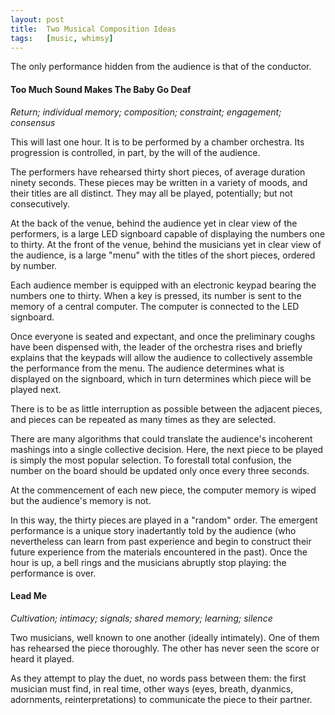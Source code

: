```yaml
---
layout:	post
title:	Two Musical Composition Ideas
tags:	[music, whimsy]
---
```


The only performance hidden from the audience is that of the conductor.


#### Too Much Sound Makes The Baby Go Deaf

*Return; individual memory; composition; constraint; engagement; consensus*

This will last one hour. It is to be performed by a chamber orchestra. Its progression is controlled, in part, by the will of the audience.

The performers have rehearsed thirty short pieces, of average duration ninety seconds. These pieces may be written in a variety of moods, and their titles are all distinct. They may all be played, potentially; but not consecutively.

At the back of the venue, behind the audience yet in clear view of the performers, is a large LED signboard capable of displaying the numbers one to thirty. At the front of the venue, behind the musicians yet in clear view of the audience, is a large "menu" with the titles of the short pieces, ordered by number.

Each audience member is equipped with an electronic keypad bearing the numbers one to thirty. When a key is pressed, its number is sent to the memory of a central computer. The computer is connected to the LED signboard.

Once everyone is seated and expectant, and once the preliminary coughs have been dispensed with, the leader of the orchestra rises and briefly explains that the keypads will allow the audience to collectively assemble the performance from the menu. The audience determines what is displayed on the signboard, which in turn determines which piece will be played next.

There is to be as little interruption as possible between the adjacent pieces, and pieces can be repeated as many times as they are selected. 

There are many algorithms that could translate the audience's incoherent mashings into a single collective decision. Here, the next piece to be played is simply the most popular selection. To forestall total confusion, the number on the board should be updated only once every three seconds.

At the commencement of each new piece, the computer memory is wiped but the audience's memory is not.

In this way, the thirty pieces are played in a "random" order. The emergent performance is a unique story inadertantly told by the audience (who nevertheless can learn from past experience and begin to construct their future experience from the materials encountered in the past). Once the hour is up, a bell rings and the musicians abruptly stop playing: the performance is over.


#### Lead Me

*Cultivation; intimacy; signals; shared memory; learning; silence*

Two musicians, well known to one another (ideally intimately). One of them has rehearsed the piece thoroughly. The other has never seen the score or heard it played.

As they attempt to play the duet, no words pass between them: the first musician must find, in real time, other ways (eyes, breath, dyanmics, adornments, reinterpretations) to communicate the piece to their partner.